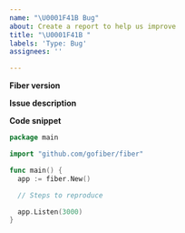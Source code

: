 ```yaml
---
name: "\U0001F41B Bug"
about: Create a report to help us improve
title: "\U0001F41B "
labels: 'Type: Bug'
assignees: ''

---
```


**Fiber version**

**Issue description**

**Code snippet**

```go
package main

import "github.com/gofiber/fiber"

func main() {
  app := fiber.New()

  // Steps to reproduce

  app.Listen(3000)
}
```
